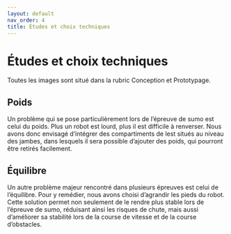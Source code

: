 ```yaml
---
layout: default
nav_order: 4
title: Études et choix techniques
---
```


# Études et choix techniques

Toutes les images sont situé dans la rubric Conception et Prototypage.

## Poids

Un problème qui se pose particulièrement lors de l’épreuve de sumo est celui du poids. Plus un robot est lourd, plus il est difficile à renverser. Nous avons donc envisagé d’intégrer des compartiments de lest situés au niveau des jambes, dans lesquels il sera possible d’ajouter des poids, qui pourront être retirés facilement.

## Équilibre

Un autre problème majeur rencontré dans plusieurs épreuves est celui de l’équilibre. Pour y remédier, nous avons choisi d’agrandir les pieds du robot. Cette solution permet non seulement de le rendre plus stable lors de l’épreuve de sumo, réduisant ainsi les risques de chute, mais aussi d’améliorer sa stabilité lors de la course de vitesse et de la course d’obstacles.
